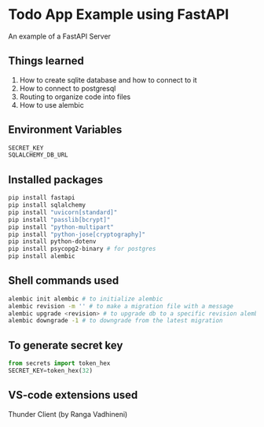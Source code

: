 # Todo App Example using FastAPI

An example of a FastAPI Server

## Things learned

1. How to create sqlite database and how to connect to it
2. How to connect to postgresql
3. Routing to organize code into files
4. How to use alembic

## Environment Variables

```sh
SECRET_KEY
SQLALCHEMY_DB_URL
```

## Installed packages

```sh
pip install fastapi
pip install sqlalchemy
pip install "uvicorn[standard]"
pip install "passlib[bcrypt]"
pip install "python-multipart"
pip install "python-jose[cryptography]"
pip install python-dotenv
pip install psycopg2-binary # for postgres
pip install alembic
```

## Shell commands used

```sh
alembic init alembic # to initialize alembic
alembic revision -m '' # to make a migration file with a message
alembic upgrade <revision> # to upgrade db to a specific revision alembic.versions folder
alembic downgrade -1 # to downgrade from the latest migration
```

## To generate secret key

```python
from secrets import token_hex
SECRET_KEY=token_hex(32)
```

## VS-code extensions used

Thunder Client (by Ranga Vadhineni)
